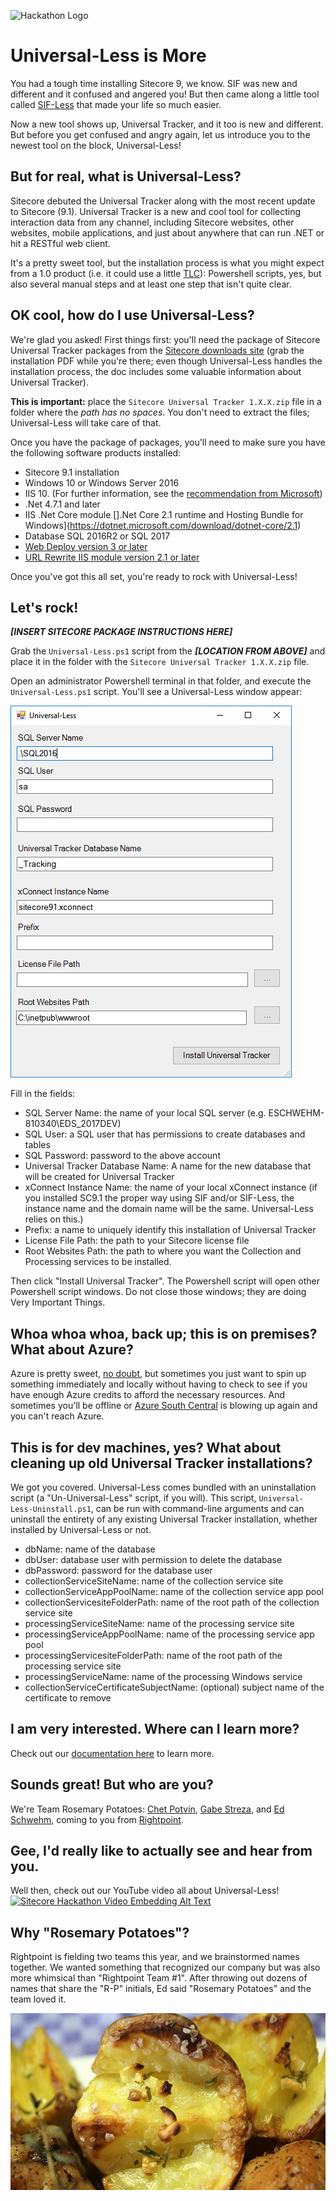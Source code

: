 ![Hackathon Logo](documentation/images/hackathon.png?raw=true "Hackathon Logo")

# **Universal-Less** is More 

You had a tough time installing Sitecore 9, we know. SIF was new and different and it confused and angered you! But then came along a little tool called [SIF-Less](https://github.com/RAhnemann/sif-less) that made your life so much easier. 

Now a new tool shows up, Universal Tracker, and it too is new and different. But before you get confused and angry again, let us introduce you to the newest tool on the block, Universal-Less!

## But for real, what is Universal-Less?

Sitecore debuted the Universal Tracker along with the most recent update to Sitecore (9.1). Universal Tracker is a new and cool tool for collecting interaction data from any channel, including Sitecore websites, other websites, mobile applications, and just about anywhere that can run .NET or hit a RESTful web client.

It's a pretty sweet tool, but the installation process is what you might expect from a 1.0 product (i.e. it could use a little [TLC](https://www.youtube.com/watch?v=8WEtxJ4-sh4)): Powershell scripts, yes, but also several manual steps and at least one step that isn't quite clear. 

## OK cool, how do I use Universal-Less?

We're glad you asked! First things first: you'll need the package of Sitecore Universal Tracker packages from the [Sitecore downloads site](https://dev.sitecore.net/Downloads/Sitecore_Universal_Tracker/1x/Sitecore_Universal_Tracker_100.aspx) (grab the installation PDF while you're there; even though Universal-Less handles the installation process, the doc includes some valuable information about Universal Tracker). 

**This is important:** place the `Sitecore Universal Tracker 1.X.X.zip` file in a folder where the _path has no spaces_. You don't need to extract the files; Universal-Less will take care of that.

Once you have the package of packages, you'll need to make sure you have the following software products installed:

* Sitecore 9.1 installation
* Windows 10 or Windows Server 2016
* IIS 10. (For further information, see the [recommendation from Microsoft](https://docs.microsoft.com/en-us/aspnet/core/host-and-deploy/iis/?view=aspnetcore-2.0&amp;amp;tabs=aspnetcore2x))
* .Net 4.7.1 and later
* IIS .Net Core module [].Net Core 2.1 runtime and Hosting Bundle for Windows](https://dotnet.microsoft.com/download/dotnet-core/2.1)
* Database SQL 2016R2 or SQL 2017
* [Web Deploy version 3 or later](https://www.iis.net/downloads/microsoft/web-deploy)
* [URL Rewrite IIS module version 2.1 or later](https://www.iis.net/downloads/microsoft/url-rewrite)

Once you've got this all set, you're ready to rock with Universal-Less!

## Let's rock!

***[INSERT SITECORE PACKAGE INSTRUCTIONS HERE]***

Grab the `Universal-Less.ps1` script from the ***[LOCATION FROM ABOVE]*** and place it in the folder with the `Sitecore Universal Tracker 1.X.X.zip` file. 

Open an administrator Powershell terminal in that folder, and execute the `Universal-Less.ps1` script. You'll see a Universal-Less window appear:

![the UI](documentation/images/universal-less-ui.jpg?raw=true "The UI")

Fill in the fields:

* SQL Server Name: the name of your local SQL server (e.g. ESCHWEHM-810340\EDS_2017DEV)
* SQL User: a SQL user that has permissions to create databases and tables
* SQL Password: password to the above account
* Universal Tracker Database Name: A name for the new database that will be created for Universal Tracker
* xConnect Instance Name: the name of your local xConnect instance (if you installed SC9.1 the proper way using SIF and/or SIF-Less, the instance name and the domain name will be the same. Universal-Less relies on this.)
* Prefix: a name to uniquely identify this installation of Universal Tracker
* License File Path: the path to your Sitecore license file 
* Root Websites Path: the path to where you want the Collection and Processing services to be installed. 

Then click "Install Universal Tracker". The Powershell script will open other Powershell script windows. Do not close those windows; they are doing Very Important Things. 

## Whoa whoa whoa, back up; this is on premises? What about Azure?

Azure is pretty sweet, [no doubt](https://www.youtube.com/watch?v=TR3Vdo5etCQ&t=30s), but sometimes you just want to spin up something immediately and locally without having to check to see if you have enough Azure credits to afford the necessary resources. And sometimes you'll be offline or [Azure South Central](https://www.theregister.co.uk/2018/09/17/azure_outage_report/) is blowing up again and you can't reach Azure. 

## This is for dev machines, yes? What about cleaning up old Universal Tracker installations?

We got you covered. Universal-Less comes bundled with an uninstallation script (a "Un-Universal-Less" script, if you will). This script, `Universal-Less-Uninstall.ps1`, can be run with command-line arguments and can uninstall the entirety of any existing Universal Tracker installation, whether installed by Universal-Less or not. 

* dbName: name of the database
* dbUser: database user with permission to delete the database
* dbPassword: password for the database user
* collectionServiceSiteName: name of the collection service site
* collectionServiceAppPoolName: name of the collection service app pool
* collectionServicesiteFolderPath: name of the root path of the collection service site
* processingServiceSiteName: name of the processing service site
* processingServiceAppPoolName: name of the processing service app pool
* processingServicesiteFolderPath: name of the root path of the processing service site
* processingServiceName: name of the processing Windows service
* collectionServiceCertificateSubjectName: (optional) subject name of the certificate to remove

## I am very interested. Where can I learn more?

Check out our [documentation here](documentation) to learn more. 

## Sounds great! But who are you?

We're Team Rosemary Potatoes: [Chet Potvin](https://twitter.com/ChetPotvin), [Gabe Streza](https://twitter.com/GabeStreza), and [Ed Schwehm](https://twitter.com/edgesmash), coming to you from [Rightpoint](https://www.rightpoint.com). 

## Gee, I'd really like to actually see and hear from you.

Well then, check out our YouTube video all about Universal-Less!
[![Sitecore Hackathon Video Embedding Alt Text](https://img.youtube.com/vi/yH9YM9RLFr4/0.jpg)](https://youtu.be/yH9YM9RLFr4)

## Why "Rosemary Potatoes"?

Rightpoint is fielding two teams this year, and we brainstormed names together. We wanted something that recognized our company but was also more whimsical than "Rightpoint Team #1". After throwing out dozens of names that share the "R-P" initials, Ed said "Rosemary Potatoes" and the team loved it. 

![Some actual rosemary potatoes](documentation/images/rosemary-potatoes.jpg?raw=true "Some actual rosemary potatoes")
